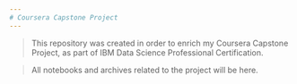 ```yaml
---
# Coursera Capstone Project
---
```


> This repository was created in order to enrich my Coursera Capstone Project, as part of IBM Data Science Professional Certification. 

> All notebooks and archives related to the project will be here.
